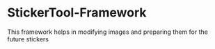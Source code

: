 # StickerTool-Framework
This framework helps in modifying images and preparing them for the future stickers
